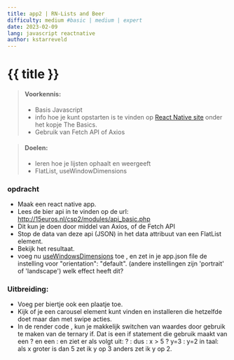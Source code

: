 ```yaml
---
title: app2 | RN-Lists and Beer
difficulty: medium #basic | medium | expert
date: 2023-02-09
lang: javascript reactnative
author: kstarreveld
---
```


# {{ title }}

> #### Voorkennis:  
> * Basis Javascript 
> * info hoe je kunt opstarten is te vinden op [React Native site](https://reactnative.dev/docs/getting-started) onder het kopje The Basics.
> * Gebruik van Fetch API of Axios

> #### Doelen:  
> * leren hoe je lijsten ophaalt en weergeeft
> * FlatList, useWindowDimensions


### opdracht
* Maak een react native app.
* Lees de bier api in te vinden op de url:
    http://15euros.nl/csp2/modules/api_basic.php
* Dit kun je doen door middel van Axios, of de Fetch API
* Stop de data van deze api (JSON) in het data attribuut van een FlatList element.
* Bekijk het resultaat.
* voeg nu [useWindowsDimensions](https://reactnative.dev/docs/usewindowdimensions) toe , en zet in je app.json file de instelling voor "orientation": "default".
(andere instellingen zijn 'portrait' of 'landscape')
welk effect heeft dit?

### Uitbreiding:
* Voeg per biertje ook een plaatje toe.
* Kijk of je een carousel element kunt vinden en installeren die hetzelfde doet maar dan met swipe acties.
* In de render code , kun je makkelijk switchen van waardes door gebruik te maken van de ternary if. Dat is een if statement die gebruik maakt van een ? en een :
en ziet er als volgt uit:
    <conditie> ? <true> : <false>
dus : 
    x > 5 ?  y=3 : y=2
in taal:
    als x groter is dan 5 zet ik y op 3 anders zet ik y op 2.



